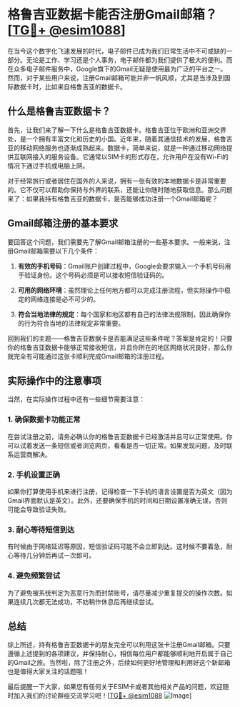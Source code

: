 # 格鲁吉亚数据卡能否注册Gmail邮箱？[[TG💪+ @esim1088](https://t.me/s/esim1088)]

在当今这个数字化飞速发展的时代，电子邮件已成为我们日常生活中不可或缺的一部分。无论是工作、学习还是个人事务，电子邮件都为我们提供了极大的便利。而在众多电子邮件服务中，Google旗下的Gmail无疑是使用最为广泛的平台之一。然而，对于某些用户来说，注册Gmail邮箱可能并非一帆风顺，尤其是当涉及到国际数据卡时，比如来自格鲁吉亚的数据卡。

## 什么是格鲁吉亚数据卡？

首先，让我们来了解一下什么是格鲁吉亚数据卡。格鲁吉亚位于欧洲和亚洲交界处，是一个拥有丰富文化和历史的小国。近年来，随着其通信技术的发展，格鲁吉亚的移动网络服务也逐渐成熟起来。数据卡，简单来说，就是一种通过移动网络提供互联网接入的服务设备。它通常以SIM卡的形式存在，允许用户在没有Wi-Fi的情况下通过手机或电脑上网。

对于经常旅行或者居住在国外的人来说，拥有一张有效的本地数据卡是非常重要的。它不仅可以帮助你保持与外界的联系，还能让你随时随地获取信息。那么问题来了：如果我持有格鲁吉亚的数据卡，是否能够成功注册一个Gmail邮箱呢？

## Gmail邮箱注册的基本要求

要回答这个问题，我们需要先了解Gmail邮箱注册的一些基本要求。一般来说，注册Gmail邮箱需要以下几个条件：

1. **有效的手机号码**：Gmail账户创建过程中，Google会要求输入一个手机号码用于验证身份。这个号码必须是可以接收短信验证码的。
   
2. **可用的网络环境**：虽然理论上任何地方都可以完成注册流程，但实际操作中稳定的网络连接是必不可少的。

3. **符合当地法律的规定**：每个国家和地区都有自己的法律法规限制，因此确保你的行为符合当地的法律规定非常重要。

回到我们的主题——格鲁吉亚数据卡是否能满足这些条件呢？答案是肯定的！只要你的格鲁吉亚数据卡能够正常接收短信，并且你所在的地区网络状况良好，那么你就完全有可能通过这张卡顺利完成Gmail邮箱的注册过程。

## 实际操作中的注意事项

当然，在实际操作过程中还有一些细节需要注意：

### 1. 确保数据卡功能正常
在尝试注册之前，请务必确认你的格鲁吉亚数据卡已经激活并且可以正常使用。你可以试着发送一条短信或者浏览网页，看看是否一切正常。如果发现问题，及时联系运营商解决。

### 2. 手机设置正确
如果你打算使用手机来进行注册，记得检查一下手机的语言设置是否为英文（因为Gmail界面默认是英文）。此外，还要确保手机的时间和日期设置准确无误，否则可能会导致验证失败。

### 3. 耐心等待短信到达
有时候由于网络延迟等原因，短信验证码可能不会立即到达。这时候不要着急，耐心等待几分钟后再试一次即可。

### 4. 避免频繁尝试
为了避免被系统判定为恶意行为而封禁账号，请尽量减少重复提交的操作次数。如果连续几次都无法成功，不妨稍作休息后再继续尝试。

## 总结

综上所述，持有格鲁吉亚数据卡的朋友完全可以利用这张卡注册Gmail邮箱。只要遵循上述提到的各项建议，并保持耐心，相信每位用户都能够顺利地开启属于自己的Gmail之旅。当然啦，除了注册之外，后续如何更好地管理和利用好这个新邮箱也是值得大家关注的话题哦！

最后提醒一下大家，如果您有任何关于ESIM卡或者其他相关产品的问题，欢迎随时加入我们的讨论群组交流学习吧！[[TG💪+ @esim1088](https://t.me/s/esim1088) ![Image](https://i.postimg.cc/4NQfJmqS/Snipaste-2025-05-13-00-14-12.png)]